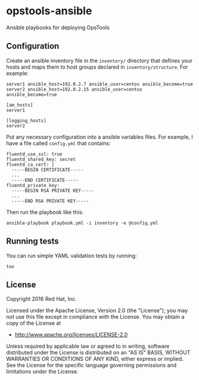 # opstools-ansible
Ansible playbooks for deploying OpsTools

## Configuration

Create an ansible inventory file in the `inventory/` directory that
defines your hosts and maps them to host groups declared in
`inventory/structure`.  For example:

    server1 ansible_host=192.0.2.7 ansible_user=centos ansible_become=true
    server2 ansible_host=192.0.2.15 ansible_user=centos ansible_become=true

    [am_hosts]
    server1

    [logging_hosts]
    server2

Put any necessary configuration into a ansible variables files.  For
example, I have a file called `config.yml` that contains:

    fluentd_use_ssl: true
    fluentd_shared_key: secret
    fluentd_ca_cert: |
      -----BEGIN CERTIFICATE-----
      ...
      -----END CERTIFICATE-----
    fluentd_private_key:
      -----BEGIN RSA PRIVATE KEY-----
      ...
      -----END RSA PRIVATE KEY-----

Then run the playbook like this:

    ansible-playbook playbook.yml -i inventory -e @config.yml

## Running tests

You can run simple YAML validation tests by running:

    tox

## License

Copyright 2016 Red Hat, Inc.

Licensed under the Apache License, Version 2.0 (the "License");
you may not use this file except in compliance with the License.
You may obtain a copy of the License at

- http://www.apache.org/licenses/LICENSE-2.0

Unless required by applicable law or agreed to in writing, software
distributed under the License is distributed on an "AS IS" BASIS,
WITHOUT WARRANTIES OR CONDITIONS OF ANY KIND, either express or implied.
See the License for the specific language governing permissions and
limitations under the License.


